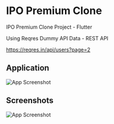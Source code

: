 
# IPO Premium Clone

IPO Premium Clone Project - Flutter 

Using Reqres Dummy API Data - REST API

https://reqres.in/api/users?page=2



## Application

![App Screenshot]([https://i.ibb.co/dbw4tmg/20240831-104646.jpg](https://github.com/bharathnaik2k/IPO-Premium-Clone_Flutter/blob/main/preview1.jpeg))


## Screenshots

![App Screenshot](https://iili.io/dNz0tKN.jpg)
